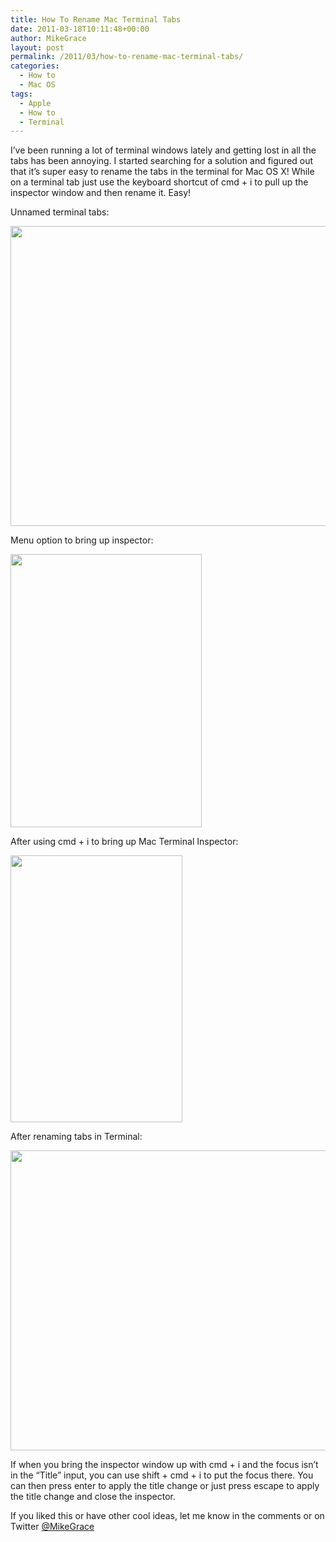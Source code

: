 ```yaml
---
title: How To Rename Mac Terminal Tabs
date: 2011-03-18T10:11:48+00:00
author: MikeGrace
layout: post
permalink: /2011/03/how-to-rename-mac-terminal-tabs/
categories:
  - How to
  - Mac OS
tags:
  - Apple
  - How to
  - Terminal
---
```

I&#8217;ve been running a lot of terminal windows lately and getting lost in all the tabs has been annoying. I started searching for a solution and figured out that it&#8217;s super easy to rename the tabs in the terminal for Mac OS X! While on a terminal tab just use the keyboard shortcut of cmd + i to pull up the inspector window and then rename it. Easy!

Unnamed terminal tabs:

<img class="alignnone" src="http://mikegrace.s3.amazonaws.com/geek-blog/unnamed-mac-terminal-tabs.png" alt="" width="710" height="480" />

Menu option to bring up inspector:

<img class="alignnone" src="http://mikegrace.s3.amazonaws.com/geek-blog/menu-option-to-terminal-inspector.png" alt="" width="306" height="437" />

After using cmd + i to bring up Mac Terminal Inspector:

<img class="alignnone" src="http://mikegrace.s3.amazonaws.com/geek-blog/mac-terminal-inspector.png" alt="" width="275" height="427" />

After renaming tabs in Terminal:

<img class="alignnone" src="http://mikegrace.s3.amazonaws.com/geek-blog/rennamed-mac-terminal-tabs.png" alt="" width="710" height="480" />

If when you bring the inspector window up with cmd + i and the focus isn&#8217;t in the &#8220;Title&#8221; input, you can use shift + cmd + i to put the focus there. You can then press enter to apply the title change or just press escape to apply the title change and close the inspector.

If you liked this or have other cool ideas, let me know in the comments or on Twitter [@MikeGrace](http://twitter.com/MikeGrace "@MikeGrace")